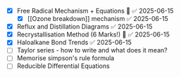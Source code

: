 - [x] Free Radical Mechanism + Equations 🔼 ✅ 2025-06-15
	- [x] [[Ozone breakdown]] mechanism ✅ 2025-06-15
- [x] Reflux and Distillation Diagrams ✅ 2025-06-15
- [x] Recrystallisation Method (6 Marks!) 🔼 ✅ 2025-06-15
- [x] Haloalkane Bond Trends ✅ 2025-06-15
- [ ] Taylor series - how to write and what does it mean?
- [ ] Memorise simpson's rule formula
- [ ] Reducible Differential Equations